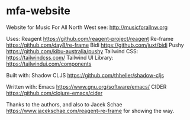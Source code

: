 # mfa-website
Website for Music For All North West
see: http://musicforallnw.org

Uses: 
Reagent https://github.com/reagent-project/reagent
Re-frame https://github.com/day8/re-frame
Bidi https://github.com/juxt/bidi
Pushy https://github.com/kibu-australia/pushy
Tailwind CSS: https://tailwindcss.com/
Tailwind UI Library: https://tailwindui.com/components

Built with:
Shadow CLJS https://github.com/thheller/shadow-cljs

Written with:
Emacs https://www.gnu.org/software/emacs/
CIDER https://github.com/clojure-emacs/cider

Thanks to the authors, and also to Jacek Schae https://www.jacekschae.com/reagent-re-frame for showing the way.
